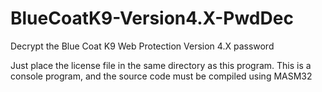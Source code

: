 # BlueCoatK9-Version4.X-PwdDec
Decrypt the Blue Coat K9 Web Protection Version 4.X password

Just place the license file in the same directory as this program.
This is a console program, and the source code must be compiled using MASM32

